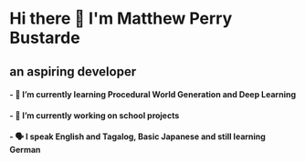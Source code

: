 # Hi there 👋 I'm Matthew Perry Bustarde
## an aspiring developer
#### - 🌱 I’m currently learning Procedural World Generation and Deep Learning
#### - 🔭 I’m currently working on school projects
#### - 🗣️ I speak English and Tagalog, Basic Japanese and still learning German

<!--
**mpbstrd/mpbstrd** is a ✨ _special_ ✨ repository because its `README.md` (this file) appears on your GitHub profile.

Here are some ideas to get you started:

- 👯 I’m looking to collaborate on ...
- 🤔 I’m looking for help with ...
- 💬 Ask me about ...
- 📫 How to reach me: ...
- 😄 Pronouns: ...
- ⚡ Fun fact: ...
-->
